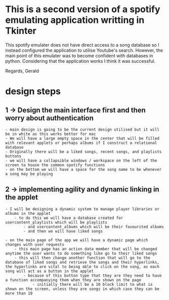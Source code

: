 # This is a second version of a spotify emulating application writting in Tkinter
This spotify emulater does not have direct access to a song database so I instead configured the application
to utilise Youtube's search. However, the main point of this emulater was to become confident with databases in python.
Considering that the application works I think it was successful. 

Regards,
    Gerald


# design steps
## 1 -> Design the main interface first and then worry about authentication
    - main design is going to be the current design utilised but it will be in white as this works better for mac
    - We will have a large empty space in the center that will be filled with relevant applets or perhaps albums if I construct a relational database
    - Originally there will be a liked songs, recent songs, and playlists buttons
    - we will have a collapsible windows / workspace on the left of the screen to house the common spotify functions
    - on the bottom we will have a space for the song name to be whenever a song may be playing

## 2 -> implementing agility and dynamic linking in the applet
    - I will be designing a dynamic system to manage player libraries or albums in the applet
        - to do this we will have a database created for usercontent_playlists which will be playlists
            - and usercontent_albums which will be their favourited albums
            - and then we will have liked songs

    - on the main page of the app we will have a dynamic page which changes with user requests
        - this main page has an action data member that will be changed anytime the user wants to do something like go to their liked songs
        - this will then change another function that will go to the database of liked songs and retrieve the songs and their hyperlinks, the hyperlinks are vital to being able to click on the song, as each song will act as a button in the applet 
            - because of this button type that they are they need to have a function accompanying them when they are shown on the page
                - initially there will be a 10 block limit to what is shown on the screen, unless they are songs in which case they can be more than 10
